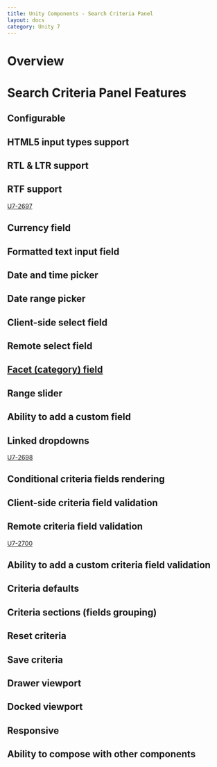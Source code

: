 ```yaml
---
title: Unity Components - Search Criteria Panel
layout: docs
category: Unity 7
---
```

# Overview

# Search Criteria Panel Features

## Configurable
## HTML5 input types support
## RTL & LTR support
## RTF support 
[U7-2697](https://jira.intellective.com/browse/U7-2697)

## Currency field
## Formatted text input field
## Date and time picker
## Date range picker
## Client-side select field
## Remote select field
## [Facet (category) field](search-criteria-panel/facet-category-field.md)
## Range slider
## Ability to add a custom field
## Linked dropdowns
[U7-2698](https://jira.intellective.com/browse/U7-2698)

## Conditional criteria fields rendering
## Client-side criteria field validation
## Remote criteria field validation
[U7-2700](https://jira.intellective.com/browse/U7-2700)

## Ability to add a custom criteria field validation
## Criteria defaults
## Criteria sections (fields grouping)
## Reset criteria
## Save criteria
## Drawer viewport
## Docked viewport
## Responsive
## Ability to compose with other components
